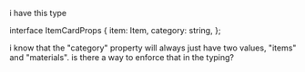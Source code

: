 i have this type

interface ItemCardProps {
  item: Item,
  category: string,
};

i know that the "category" property will always just have two values, "items" and "materials". is there a way to enforce that in the typing?